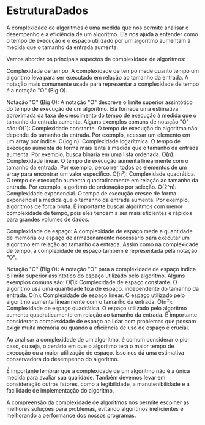 # EstruturaDados

A complexidade de algoritmos é uma medida que nos permite analisar o desempenho e a eficiência de um algoritmo. Ela nos ajuda a entender como o tempo de execução e o espaço utilizado por um algoritmo aumentam à medida que o tamanho da entrada aumenta.

Vamos abordar os principais aspectos da complexidade de algoritmos:

Complexidade de tempo:
A complexidade de tempo mede quanto tempo um algoritmo leva para ser executado em relação ao tamanho da entrada. A notação mais comumente usada para representar a complexidade de tempo é a notação "O" (Big O).

Notação "O" (Big O): A notação "O" descreve o limite superior assintótico do tempo de execução de um algoritmo. Ela fornece uma estimativa aproximada da taxa de crescimento do tempo de execução à medida que o tamanho da entrada aumenta. Alguns exemplos comuns de notação "O" são:
O(1): Complexidade constante. O tempo de execução do algoritmo não depende do tamanho da entrada. Por exemplo, acessar um elemento em um array por índice.
O(log n): Complexidade logarítmica. O tempo de execução aumenta de forma mais lenta à medida que o tamanho da entrada aumenta. Por exemplo, busca binária em uma lista ordenada.
O(n): Complexidade linear. O tempo de execução aumenta linearmente com o tamanho da entrada. Por exemplo, percorrer todos os elementos de um array para encontrar um valor específico.
O(n²): Complexidade quadrática. O tempo de execução aumenta quadraticamente em relação ao tamanho da entrada. Por exemplo, algoritmo de ordenação por seleção.
O(2^n): Complexidade exponencial. O tempo de execução cresce de forma exponencial à medida que o tamanho da entrada aumenta. Por exemplo, algoritmos de força bruta.
É importante buscar algoritmos com menor complexidade de tempo, pois eles tendem a ser mais eficientes e rápidos para grandes volumes de dados.

Complexidade de espaço:
A complexidade de espaço mede a quantidade de memória ou espaço de armazenamento necessário para executar um algoritmo em relação ao tamanho da entrada. Assim como na complexidade de tempo, a complexidade de espaço também é representada pela notação "O".

Notação "O" (Big O): A notação "O" para a complexidade de espaço indica o limite superior assintótico do espaço utilizado pelo algoritmo. Alguns exemplos comuns são:
O(1): Complexidade de espaço constante. O algoritmo usa uma quantidade fixa de espaço, independente do tamanho da entrada.
O(n): Complexidade de espaço linear. O espaço utilizado pelo algoritmo aumenta linearmente com o tamanho da entrada.
O(n²): Complexidade de espaço quadrática. O espaço utilizado pelo algoritmo aumenta quadraticamente em relação ao tamanho da entrada.
É importante considerar a complexidade de espaço ao lidar com problemas que possam exigir muita memória ou quando a eficiência de uso de espaço é crucial.

Ao analisar a complexidade de um algoritmo, é comum considerar o pior caso, ou seja, o cenário em que o algoritmo terá o maior tempo de execução ou a maior utilização de espaço. Isso nos dá uma estimativa conservadora do desempenho do algoritmo.

É importante lembrar que a complexidade de um algoritmo não é a única medida para avaliar sua qualidade. Também devemos levar em consideração outros fatores, como a legibilidade, a manutenibilidade e a facilidade de implementação do algoritmo.

A compreensão da complexidade de algoritmos nos permite escolher as melhores soluções para problemas, evitando algoritmos ineficientes e melhorando a performance dos nossos programas.
